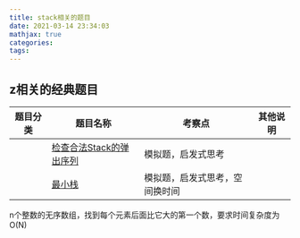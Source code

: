 ```yaml
---
title: stack相关的题目
date: 2021-03-14 23:34:03
mathjax: true
categories:
tags: 
---
```


## z相关的经典题目

|  题目分类 | 题目名称 |考察点   |其他说明|
|  ----  | ---- |----  |----  |
| | [检查合法Stack的弹出序列](../isPopOrder.html)  |模拟题，启发式思考|
| | [最小栈](../minStack.html)  |模拟题，启发式思考，空间换时间|

n个整数的无序数组，找到每个元素后面比它大的第一个数，要求时间复杂度为O(N)